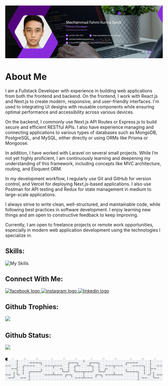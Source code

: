 ![my banner](/img/banner.png)

# About Me

I am a Fullstack Developer with experience in building web applications from both the frontend and backend.
On the frontend, I work with React.js and Next.js to create modern, responsive, and user-friendly interfaces. I'm used to integrating UI designs with reusable components while ensuring optimal performance and accessibility across various devices.

On the backend, I commonly use Next.js API Routes or Express.js to build secure and efficient RESTful APIs. I also have experience managing and connecting applications to various types of databases such as MongoDB, PostgreSQL, and MySQL, either directly or using ORMs like Prisma or Mongoose.

In addition, I have worked with Laravel on several small projects. While I’m not yet highly proficient, I am continuously learning and deepening my understanding of this framework, including concepts like MVC architecture, routing, and Eloquent ORM.

In my development workflow, I regularly use Git and GitHub for version control, and Vercel for deploying Next.js-based applications. I also use Postman for API testing and Redux for state management in medium to large-scale applications.

I always strive to write clean, well-structured, and maintainable code, while following best practices in software development. I enjoy learning new things and am open to constructive feedback to keep improving.

Currently, I am open to freelance projects or remote work opportunities, especially in modern web application development using the technologies I specialize in.

## Skills:

![My Skills](https://skillicons.dev/icons?i=html,css,javascript,typescript,php,sass,bootstrap,tailwind,nodejs,express,react,vue,mongodb,mysql,postgresql,prisma,next,laravel&theme=dark&perline=6)

## Connect With Me:

<div align="left">
  <a href="https://web.facebook.com/ppi.fahmi" target="_blank">
    <img src="https://raw.githubusercontent.com/maurodesouza/profile-readme-generator/master/src/assets/icons/social/facebook/default.svg" width="52" height="40" alt="facebook logo"  />
  </a>
  <a href="https://instagram.com/fahmi_art17" target="_blank">
    <img src="https://raw.githubusercontent.com/maurodesouza/profile-readme-generator/master/src/assets/icons/social/instagram/default.svg" width="52" height="40" alt="instagram logo"  />
  </a>
  <a href="https://www.linkedin.com/in/mochammad-fahmi-kurnia-sandi-ba39b2227" target="_blank">
    <img src="https://raw.githubusercontent.com/maurodesouza/profile-readme-generator/master/src/assets/icons/social/linkedin/default.svg" width="52" height="40" alt="linkedin logo"  />
  </a>
</div>

## Github Trophies:

![](https://github-profile-trophy.vercel.app/?username=Mochfahmi17&theme=dracula&no-frame=true&no-bg=true&margin-w=4)

## Github Status:

![](https://github-readme-stats.vercel.app/api/top-langs/?username=Mochfahmi17&theme=jolly&hide_border=true&include_all_commits=false&count_private=false&layout=donut)

###

<picture>
  <source media="(prefers-color-scheme: dark)" srcset="https://raw.githubusercontent.com/Mochfahmi17/Mochfahmi17/output/pacman-contribution-graph-dark.svg">
  <source media="(prefers-color-scheme: light)" srcset="https://raw.githubusercontent.com/Mochfahmi17/Mochfahmi17/output/pacman-contribution-graph.svg">
  <img alt="pacman contribution graph" src="https://raw.githubusercontent.com/Mochfahmi17/Mochfahmi17/output/pacman-contribution-graph.svg">
</picture>

###
